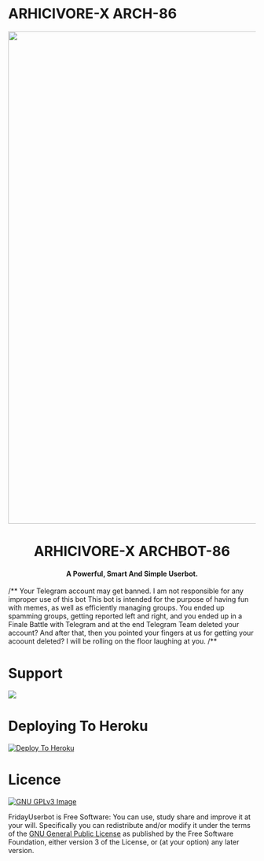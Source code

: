 # ARHICIVORE-X ARCH-86

<p align="center"><a href="https://t.me/allianceofficial"><img src="https://telegra.ph/file/d85c7eefaeeea3320818f.jpg" width="1000"></a></p> 
<h1 align="center"><b>ARHICIVORE-X ARCHBOT-86  </b></h1>
<h4 align="center">A Powerful, Smart And Simple Userbot.</h4>


/**
    Your Telegram account may get banned.
    I am not responsible for any improper use of this bot
    This bot is intended for the purpose of having fun with memes,
    as well as efficiently managing groups.
    You ended up spamming groups, getting reported left and right,
    and you ended up in a Finale Battle with Telegram and at the end
    Telegram Team deleted your account?
    And after that, then you pointed your fingers at us
    for getting your acoount deleted?
    I will be rolling on the floor laughing at you.
/**


# Support

<a href="https://t.me/archivicoreofficial"><img src="https://img.shields.io/badge/Join-Telegram%20Channel-red.svg?logo=Telegram"></a>


# Deploying To Heroku

[![Deploy To Heroku](https://www.herokucdn.com/deploy/button.svg)](https://heroku.com/deploy?template=https://github.com/Archivicore/ArchX-86)


# Licence

[![GNU GPLv3 Image](https://www.gnu.org/graphics/gplv3-127x51.png)](http://www.gnu.org/licenses/gpl-3.0.en.html)  

FridayUserbot is Free Software: You can use, study share and improve it at your
will. Specifically you can redistribute and/or modify it under the terms of the
[GNU General Public License](https://www.gnu.org/licenses/gpl.html) as
published by the Free Software Foundation, either version 3 of the License, or
(at your option) any later version. 
